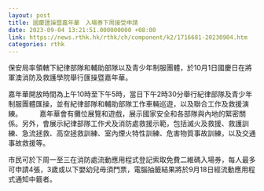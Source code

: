 ```yaml
---
layout: post
title: 國慶匯操暨嘉年華　入場券下周接受申請
date: 2023-09-04 13:21:51.000000000 +08:00
link: https://news.rthk.hk/rthk/ch/component/k2/1716681-20230904.htm
categories: rthk
---
```


保安局率領轄下紀律部隊和輔助部隊以及青少年制服團體，於10月1日國慶日在將軍澳消防及救護學院舉行匯操暨嘉年華。

嘉年華開放時間為上午10時至下午5時，當日下午2時30分舉行紀律部隊及青少年制服團體匯操，並有紀律部隊和輔助部隊工作車輛巡遊，以及聯合工作及救援演練。
　　 
嘉年華會有攤位展覽和遊戲，展示國家安全和各部隊與內地的緊密關係。另外，會展示紀律部隊工作犬及消防處救援示範，包括滅火及救援、救護訓練、急流拯救、高空拯救訓練、室內煙火特性訓練、危害物質事故訓練，以及交通事故救援等。

市民可於下周一至三在消防處流動應用程式登記索取免費二維碼入場券，每人最多可申請4張，3歲或以下嬰幼兒毋須門票，電腦抽籤結果將於9月18日經流動應用程式通知中籤者。
